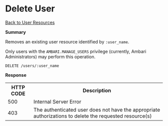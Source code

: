 
<!---
Licensed to the Apache Software Foundation (ASF) under one or more
contributor license agreements. See the NOTICE file distributed with
this work for additional information regarding copyright ownership.
The ASF licenses this file to You under the Apache License, Version 2.0
(the "License"); you may not use this file except in compliance with
the License. You may obtain a copy of the License at

http://www.apache.org/licenses/LICENSE-2.0

Unless required by applicable law or agreed to in writing, software
distributed under the License is distributed on an "AS IS" BASIS,
WITHOUT WARRANTIES OR CONDITIONS OF ANY KIND, either express or implied.
See the License for the specific language governing permissions and
limitations under the License.
-->

Delete User
=====

[Back to User Resources](user-resources.md)

**Summary**

Removes an existing user resource identified by <code>:user_name</code>. 
<p/><p/>
Only users with the <code>AMBARI.MANAGE_USERS</code> privilege (currently, Ambari Administrators)
may perform this operation.

    DELETE /users/:user_name

**Response**

<table>
  <tr>
    <th>HTTP CODE</th>
    <th>Description</th>
  </tr>
  <tr>
    <td>500</td>
    <td>Internal Server Error</td>  
  </tr>
  <tr>
    <td>403</td>
    <td>The authenticated user does not have the appropriate authorizations to delete the requested resource(s)</td>  
  </tr>
</table>
